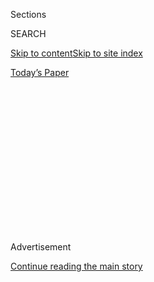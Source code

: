 <div id="app">

<div>

<div>

<div>

<div class="NYTAppHideMasthead css-1q2w90k e1suatyy0">

<div class="section css-ui9rw0 e1suatyy2">

<div class="css-eph4ug er09x8g0">

<div class="css-6n7j50">

</div>

<span class="css-1dv1kvn">Sections</span>

<div class="css-10488qs">

<span class="css-1dv1kvn">SEARCH</span>

</div>

[Skip to content](#site-content)[Skip to site
index](#site-index)

</div>

<div class="css-10698na e1huz5gh0">

</div>

</div>

<div id="masthead-bar-one" class="section hasLinks css-15hmgas e1csuq9d3">

<div class="css-uqyvli e1csuq9d0">

</div>

<div class="css-1uqjmks e1csuq9d1">

</div>

<div class="css-9e9ivx">

[](https://myaccount.nytimes3xbfgragh.onion/auth/login?response_type=cookie&client_id=vi)

</div>

<div class="css-1bvtpon e1csuq9d2">

[Today’s
Paper](https://www.nytimes3xbfgragh.onion/section/todayspaper)

</div>

</div>

</div>

</div>

<div data-aria-hidden="false">

<div id="site-content" data-role="main">

<div>

<div class="css-1aor85t" style="opacity:0.000000001;z-index:-1;visibility:hidden">

<div class="css-1hqnpie">

<div class="css-epjblv">

<span class="css-17xtcya">[Opinion](/section/opinion)</span><span class="css-x15j1o">|</span><span class="css-fwqvlz">Trump
Has Been Comparing Himself to Nixon. That’s
Hooey.</span>

</div>

<div class="css-k008qs">

<div class="css-1iwv8en">

<span class="css-18z7m18"></span>

<div>

</div>

</div>

<span class="css-1n6z4y">https://nyti.ms/337u0SS</span>

<div class="css-1705lsu">

<div class="css-4xjgmj">

<div class="css-4skfbu" data-role="toolbar" data-aria-label="Social Media Share buttons, Save button, and Comments Panel with current comment count" data-testid="share-tools">

  - 
  - 
  - 
  - 
    
    <div class="css-6n7j50">
    
    </div>

  - 
  - 

</div>

</div>

</div>

</div>

</div>

</div>

<div id="NYT_TOP_BANNER_REGION" class="css-13pd83m">

</div>

<div id="top-wrapper" class="css-1sy8kpn">

<div id="top-slug" class="css-l9onyx">

Advertisement

</div>

[Continue reading the main
story](#after-top)

<div class="ad top-wrapper" style="text-align:center;height:100%;display:block;min-height:250px">

<div id="top" class="place-ad" data-position="top" data-size-key="top">

</div>

</div>

<div id="after-top">

</div>

</div>

<div>

<div class="css-v5btjw etb61u70">

<div class="css-v05ibm etb61u71">

[Opinion](/section/opinion)

</div>

</div>

<div id="sponsor-wrapper" class="css-1hyfx7x">

<div id="sponsor-slug" class="css-19vbshk">

Supported by

</div>

[Continue reading the main
story](#after-sponsor)

<div id="sponsor" class="ad sponsor-wrapper" style="text-align:center;height:100%;display:block">

</div>

<div id="after-sponsor">

</div>

</div>

<div class="css-186x18t">

</div>

<div class="css-1vkm6nb ehdk2mb0">

# Trump Has Been Comparing Himself to Nixon. That’s Hooey.

</div>

The former president could only dream of wielding the police powers Mr.
Trump has seized for himself.

<div class="css-18e8msd">

<div class="css-vp77d3 epjyd6m0">

<div class="css-1baulvz">

By <span class="css-1baulvz last-byline" itemprop="name">John W.
Dean</span>

<div class="css-8atqhb">

Mr. Dean was White House counsel under Richard Nixon.

</div>

</div>

</div>

  - July 31,
    2020

  - 
    
    <div class="css-4xjgmj">
    
    <div class="css-d8bdto" data-role="toolbar" data-aria-label="Social Media Share buttons, Save button, and Comments Panel with current comment count" data-testid="share-tools">
    
      - 
      - 
      - 
      - 
        
        <div class="css-6n7j50">
        
        </div>
    
      - 
      - 
    
    </div>
    
    </div>

</div>

<div class="css-79elbk" data-testid="photoviewer-wrapper">

<div class="css-z3e15g" data-testid="photoviewer-wrapper-hidden">

</div>

<div class="css-1a48zt4 ehw59r15" data-testid="photoviewer-children">

![<span class="css-16f3y1r e13ogyst0" data-aria-hidden="true">Federal
troops clearing protesters outside the White House on June
1. </span><span class="css-cnj6d5 e1z0qqy90" itemprop="copyrightHolder"><span class="css-1ly73wi e1tej78p0">Credit...</span><span><span>Jonathan
Ernst/Reuters</span></span></span>](https://static01.graylady3jvrrxbe.onion/images/2020/07/30/opinion/30JohnDean2/30JohnDean2-articleLarge.jpg?quality=75&auto=webp&disable=upscale)

</div>

</div>

</div>

<div class="section meteredContent css-1r7ky0e" name="articleBody" itemprop="articleBody">

<div class="css-1fanzo5 StoryBodyCompanionColumn">

<div class="css-53u6y8">

President Trump has been comparing himself to Richard Nixon, tweeting
[“LAW &
ORDER,”](https://twitter.com/realDonaldTrump/status/1267227396341669889)
and claiming he [learned a lot from
Nixon](https://www.youtube.com/watch?v=mY12Llo847I). Others have been
comparing [Mr. Trump’s handling of civil disorder to
Nixon’s.](https://www.nytimes3xbfgragh.onion/2020/06/02/opinion/floyd-trump-nixon-coronavirus.html)
No one will ever tag me a Nixon apologist, but in Nixon’s defense these
claims are hooey.

I worked for our last authoritarian president, Richard Nixon — a man who
experienced violent protests and demonstrations throughout his political
career. In 1968, he ran as the “law and order” candidate, for it was [a
time of
tumult](https://www.theguardian.com/us-news/2020/jun/16/trump-nixon-1968-law-and-order-america):
assassinations of the Rev. Dr. Martin Luther King Jr. and Senator Robert
Kennedy. Riots ripped Baltimore, Boston, Chicago, Los Angeles, Memphis,
Washington and other major cities. Civil rights and antiwar protests
closed down campuses large and small. There were nightly news reports of
endless death from the killing fields of Vietnam, including the Tet
offensive and the My Lai massacre.

Nixon was running on credentials established long before the 1968
presidential contest. As vice president, Nixon and his wife [traveled
though South
America](https://history.state.gov/historicaldocuments/frus1958-60v05/comp4),
where they frequently were confronted by protesters. Nixon used those
protest situations to brandish his I-am-fearless image by walking among
the protesters to make clear that he was not intimidated, nor would they
influence American policy.

On becoming president in 1969, Nixon inherited a global anti-Vietnam War
protest movement that had contributed to the decision of his
predecessor, Lyndon Johnson, not to seek re-election.

</div>

</div>

<div class="css-1fanzo5 StoryBodyCompanionColumn">

<div class="css-53u6y8">

From his first day in office, Nixon faced [huge
demonstrations,](https://learning.blogs.nytimes3xbfgragh.onion/2011/11/15/nov-15-1969-anti-vietnam-war-demonstration-held/)
which he instructed his White House counsel to monitor closely. When I
was appointed to that post 18 months into his presidency, I discovered
that all of the key intelligence agencies reported domestic and related
foreign intelligence about disruptive protests, demonstrations and civil
unrest occurring throughout the country to the counsel’s office, where
we digested and shared it with the president and senior staff.

For some thousand days I had an exceptional overview of what was being
done by Nixon and his aides to deal with often violent unrest,
particularly that provoked by those strongly opposed to the war in
Vietnam. Nixon’s behavior was [vastly different from Mr.
Trump’s](https://www.nytimes3xbfgragh.onion/2020/06/04/opinion/trump-nixon.html).

</div>

</div>

<div class="css-79elbk" data-testid="photoviewer-wrapper">

<div class="css-z3e15g" data-testid="photoviewer-wrapper-hidden">

</div>

<div class="css-1a48zt4 ehw59r15" data-testid="photoviewer-children">

![<span class="css-16f3y1r e13ogyst0" data-aria-hidden="true">Protesters
in front of the Nixon White House in 1970 after the killing of four Kent
State University students by Ohio National
Guardsmen.</span><span class="css-cnj6d5 e1z0qqy90" itemprop="copyrightHolder"><span class="css-1ly73wi e1tej78p0">Credit...</span><span>Bettman
Archive, via Getty
Images</span></span>](https://static01.graylady3jvrrxbe.onion/images/2020/07/30/opinion/30JohnDean1/30JohnDean1-articleLarge.jpg?quality=75&auto=webp&disable=upscale)

</div>

</div>

<div class="css-1fanzo5 StoryBodyCompanionColumn">

<div class="css-53u6y8">

Never once did I hear anyone in the Nixon White House or Justice
Department suggest using United States military forces, or any federal
officers outside the military, to quell civil unrest or disorder. Nor
have I found any evidence of such activity after the fact, when digging
through the historical record.

It is well known that on unique occasions presidents had used federal
forces for limited purposes before Nixon, as in 1877 when President
Rutherford B. Hayes used federal troops to end [the railroad
strike](http://ohiohistorycentral.org/w/Great_Railroad_Strike_of_1877);
and in 1894 when President Grover Cleveland dispatched troops to end the
[Pullman railroad
strike](http://www.encyclopedia.chicagohistory.org/pages/1029.html).

</div>

</div>

<div class="css-1fanzo5 StoryBodyCompanionColumn">

<div class="css-53u6y8">

Presidents have also sent federal forces to uphold court orders, as in
1957 when President Eisenhower sent troops to [Little
Rock](http://crdl.usg.edu/export/html/dde/ddetimeline/crdl_dde_ddetimeline_130.html),
Ark., and in 1962 when President Kennedy sent federal forces to [Oxford,
Miss.](http://crdl.usg.edu/events/ole_miss_integration/?Welcome), in
both cases to enforce court orders to desegregate schools.

Mr. Trump, assisted by Attorney General Bill Barr, has assembled [a
mongrel federal law
enforcement](https://www.nytimes3xbfgragh.onion/2020/07/20/us/politics/trump-chicago-portland-federal-agents.html)
operation from the F.B.I., the Department of Homeland Security, the Drug
Enforcement Administration, U.S. Marshals, and other federal agencies to
proceed to cities throughout the country: Portland, Ore.; Chicago;
Memphis; Oakland, Calif.

Neither governors nor mayors have requested these attack weapon-wielding
federal soldiers, a few hundred men with minimal identification dressed
up in battlefield camouflage. This unprecedented action is way beyond
Nixon’s authoritarianism. And it raises serious questions.

Most conspicuously, for Donald Trump it creates optics he believes he
can [exploit in his re-election
campaign.](https://www.nytimes3xbfgragh.onion/2020/07/21/us/politics/trump-portland-federal-agents.html)
Indeed, Nixon successfully used images of disorder in 1968, and falsely
charged demonstrators in 1972 as working for his opponent when he was
running for re-election. But Mr. Trump is provoking disorder by using
federal forces, which is quite different.

The reason Attorney General Barr is backing this action is that he
believes the president should, in fact, be able to do most anything he
wishes, whenever he wants. Mr. Barr is using 200 federal officers here
and there today, so tomorrow he can dispatch 2,000 or 20,000. He is
making the unprecedented precedented.

Richard Nixon closeted his authoritarianism behind closed doors, and
only because [he taped himself](http://nixontapes.org/)do we have a good
understanding of it. Donald Trump, however, has paraded his
authoritarianism in the Rose Garden and at rallies. He wants to be seen
as a demagogue.

Nixon did not have an authoritarian Republican Party to support his
imperial presidency and was forced to prematurely resign. Mr. Trump has
a G.O.P. that seeks to expand his authoritarian presidency. Militarizing
federal forces to perform state and local police functions is merely
another norm-shattering example.

</div>

</div>

<div class="css-1fanzo5 StoryBodyCompanionColumn">

<div class="css-53u6y8">

Mr. Trump’s latest threat is that he will not leave the presidency if he
loses. He is making Nixon’s authoritarian behavior look tame.

</div>

</div>

<div>

</div>

<div class="css-1fanzo5 StoryBodyCompanionColumn">

<div class="css-53u6y8">

*The Times is committed to publishing* [*a diversity of
letters*](https://www.nytimes3xbfgragh.onion/2019/01/31/opinion/letters/letters-to-editor-new-york-times-women.html)
*to the editor. We’d like to hear what you think about this or any of
our articles. Here are some*
[*tips*](https://help.nytimes3xbfgragh.onion/hc/en-us/articles/115014925288-How-to-submit-a-letter-to-the-editor)*.
And here’s our email:*
[*letters@NYTimes.com*](mailto:letters@NYTimes.com)*.*

*Follow The New York Times Opinion section on*
[*Facebook*](https://www.facebookcorewwwi.onion/nytopinion)*,* [*Twitter
(@NYTopinion)*](http://twitter.com/NYTOpinion) *and*
[*Instagram*](https://www.instagram.com/nytopinion/)*.*

John W. Dean was White House counsel under President Nixon, and author
of the forthcoming book “Authoritarian Nightmare: Trump and His
Followers.”

</div>

</div>

</div>

<div>

</div>

<div>

</div>

<div>

</div>

<div>

<div id="bottom-wrapper" class="css-1ede5it">

<div id="bottom-slug" class="css-l9onyx">

Advertisement

</div>

[Continue reading the main
story](#after-bottom)

<div id="bottom" class="ad bottom-wrapper" style="text-align:center;height:100%;display:block;min-height:90px">

</div>

<div id="after-bottom">

</div>

</div>

</div>

</div>

</div>

## Site Index

<div>

</div>

## Site Information Navigation

  - [© <span>2020</span> <span>The New York Times
    Company</span>](https://help.nytimes3xbfgragh.onion/hc/en-us/articles/115014792127-Copyright-notice)

<!-- end list -->

  - [NYTCo](https://www.nytco.com/)
  - [Contact
    Us](https://help.nytimes3xbfgragh.onion/hc/en-us/articles/115015385887-Contact-Us)
  - [Work with us](https://www.nytco.com/careers/)
  - [Advertise](https://nytmediakit.com/)
  - [T Brand Studio](http://www.tbrandstudio.com/)
  - [Your Ad
    Choices](https://www.nytimes3xbfgragh.onion/privacy/cookie-policy#how-do-i-manage-trackers)
  - [Privacy](https://www.nytimes3xbfgragh.onion/privacy)
  - [Terms of
    Service](https://help.nytimes3xbfgragh.onion/hc/en-us/articles/115014893428-Terms-of-service)
  - [Terms of
    Sale](https://help.nytimes3xbfgragh.onion/hc/en-us/articles/115014893968-Terms-of-sale)
  - [Site
    Map](https://spiderbites.nytimes3xbfgragh.onion)
  - [Help](https://help.nytimes3xbfgragh.onion/hc/en-us)
  - [Subscriptions](https://www.nytimes3xbfgragh.onion/subscription?campaignId=37WXW)

</div>

</div>

</div>

</div>
